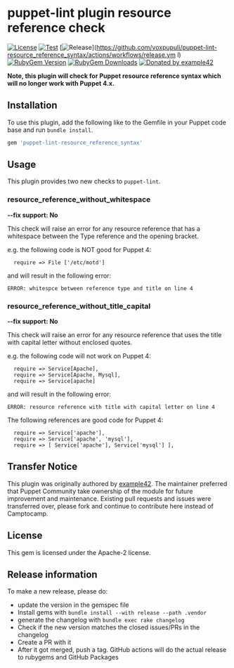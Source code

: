 # puppet-lint plugin resource reference check

[![License](https://img.shields.io/github/license/voxpupuli/puppet-lint-resource_reference_syntax.svg)](https://github.com/voxpupuli/puppet-lint-resource_reference_syntax/blob/master/LICENSE)
[![Test](https://github.com/voxpupuli/puppet-lint-resource_reference_syntax/actions/workflows/test.yml/badge.svg)](https://github.com/voxpupuli/puppet-lint-resource_reference_syntax/actions/workflows/test.yml)
[![Release](https://github.com/voxpupuli/puppet-lint-resource_reference_syntax/actions/workflows/release.yml/badge.svg)](https://github.com/voxpupuli/puppet-lint-resource_reference_syntax/actions/workflows/release.ym
l)
[![RubyGem Version](https://img.shields.io/gem/v/puppet-lint-resource_reference_syntax.svg)](https://rubygems.org/gems/puppet-lint-resource_reference_syntax)
[![RubyGem Downloads](https://img.shields.io/gem/dt/puppet-lint-resource_reference_syntax.svg)](https://rubygems.org/gems/puppet-lint-resource_reference_syntax)
[![Donated by example42](https://img.shields.io/badge/donated%20by-example42-fb7047.svg)](#transfer-notice)

**Note, this plugin will check for Puppet resource reference syntax which will no longer work with Puppet 4.x.**

## Installation

To use this plugin, add the following like to the Gemfile in your Puppet code
base and run `bundle install`.

```ruby
gem 'puppet-lint-resource_reference_syntax'
```

## Usage

This plugin provides two new checks to `puppet-lint`.

### resource_reference_without_whitespace

**--fix support: No**

This check will raise an error for any resource reference that has a whitespace
between the Type reference and the opening bracket.

e.g. the following code is NOT good for Puppet 4:

```
  require => File ['/etc/motd']
```
and will result in the following error:

```
ERROR: whitespce between reference type and title on line 4
```

### resource_reference_without_title_capital

**--fix support: No**

This check will raise an error for any resource reference that uses the title with capital letter without enclosed quotes.

e.g. the following code will not work on Puppet 4:
```
  require => Service[Apache],
  require => Service[Apache, Mysql],
  require => Service[apache]
```
and will result in the following error:
```
ERROR: resource reference with title with capital letter on line 4
```

The following references are good code for Puppet 4:

```
  require => Service['apache'],
  require => Service['apache', 'mysql'],
  require => [ Service['apache'], Service['mysql'] ],
```

## Transfer Notice

This plugin was originally authored by [example42](https://example42.de).
The maintainer preferred that Puppet Community take ownership of the module for future improvement and maintenance.
Existing pull requests and issues were transferred over, please fork and continue to contribute here instead of Camptocamp.

## License

This gem is licensed under the Apache-2 license.

## Release information

To make a new release, please do:
* update the version in the gemspec file
* Install gems with `bundle install --with release --path .vendor`
* generate the changelog with `bundle exec rake changelog`
* Check if the new version matches the closed issues/PRs in the changelog
* Create a PR with it
* After it got merged, push a tag. GitHub actions will do the actual release to rubygems and GitHub Packages
